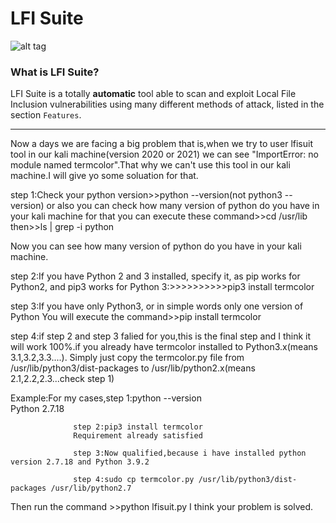 

# LFI Suite

![alt tag](https://github.com/D35m0nd142/LFISuite/blob/master/screen.png)

<h3> What is LFI Suite? </h3>

LFI Suite is a totally <b>automatic</b> tool able to scan and exploit Local File Inclusion vulnerabilities using many different methods of attack, listed in the section `Features`.

* * * 
Now a days we are facing a big problem that is,when we try to user lfisuit tool in our kali machine(version 2020 or 2021) we can see "ImportError: no module named termcolor".That why we can't use this tool in our kali machine.I will give yo some soluation for that.

step 1:Check your python version>>python --version(not python3 --version) or also you can check how many version of python do you have in your kali machine for that you can execute these command>>cd /usr/lib then>>ls | grep -i python

Now you can see how many version of python do you have in your kali machine.

step 2:If you have Python 2 and 3 installed, specify it, as pip works for Python2, and pip3 works for Python 3:>>>>>>>>>>pip3 install termcolor

step 3:If you have only Python3, or in simple words only one version of Python You will execute the command>>pip install termcolor

step 4:if step 2 and step 3 falied for you,this is the final step and I think it will work 100%.if you already have termcolor installed to Python3.x(means 3.1,3.2,3.3....). Simply just copy the termcolor.py file from /usr/lib/python3/dist-packages to /usr/lib/python2.x(means 2.1,2.2,2.3...check step 1)

Example:For my cases,step 1:python --version <br>
                            Python 2.7.18

                  step 2:pip3 install termcolor
                  Requirement already satisfied
                  
                  step 3:Now qualified,because i have installed python version 2.7.18 and Python 3.9.2
                  
                  step 4:sudo cp termcolor.py /usr/lib/python3/dist-packages /usr/lib/python2.7
Then run the command >>python lfisuit.py I think your problem is solved.
